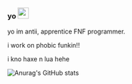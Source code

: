 ### yo <a href="https://cdn.discordapp.com/emojis/978318498214322216.gif?size=96&quality=lossless"><img src="https://media.giphy.com/media/hvRJCLFzcasrR4ia7z/giphy.gif" width="25px" height="25px"></a>

yo im antii, apprentice FNF programmer.

i work on phobic funkin!!

i kno haxe n lua hehe

![Anurag's GitHub stats](https://github-readme-stats.vercel.app/api?username=AntiPlayzz&show_icons=true&theme=radical)
